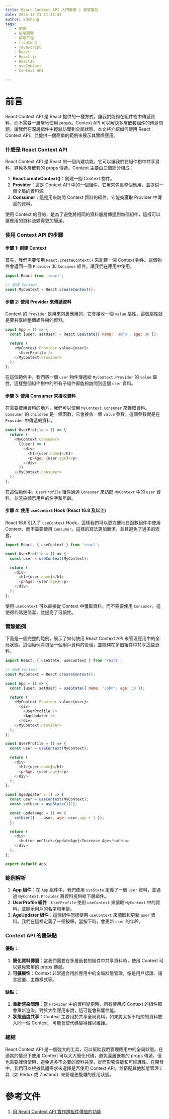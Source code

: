 ```yaml
---
title: React Context API 入門教學 | 學習筆記
date: 2024-12-21 11:33:41
author: kdchang
tags: 
    - 前端
    - 前端開發
    - 前端工程
    - frontend
    - javascript
    - React
    - React.js
    - ReactJS
    - useContext
    - Context API

---
```


# 前言
React Context API 是 React 提供的一種方式，讓我們能夠在組件樹中傳遞資料，而不需要一層層地使用 props。Context API 可以解決多層嵌套組件的傳遞問題，讓我們在深層組件中輕鬆訪問到全局狀態。本文將介紹如何使用 React Context API，並提供一個簡單的範例來展示其實際應用。

### 什麼是 React Context API

React Context API 是 React 的一個內建功能，它可以讓我們在組件樹中共享資料，避免多層嵌套的 props 傳遞。Context 主要由三個部分組成：

1. **React.createContext()**：創建一個 Context 物件。
2. **Provider**：這是 Context API 中的一個組件，它用來包裹整個應用，並提供一個全局的資料源。
3. **Consumer**：這是用來訪問 Context 資料的組件，它能夠獲取 Provider 中傳遞的資料。

使用 Context 的目的，是為了避免將相同的資料層層傳遞到每個組件，這樣可以讓應用的資料流變得更加簡潔。

### 使用 Context API 的步驟

#### 步驟 1: 創建 Context

首先，我們需要使用 `React.createContext()` 來創建一個 Context 物件。這個物件會返回一個 `Provider` 和 `Consumer` 組件，讓我們在應用中使用。

```javascript
import React from 'react';

// 創建 Context
const MyContext = React.createContext();
```

#### 步驟 2: 使用 Provider 來傳遞資料

Context 的 `Provider` 是用來包裹應用的，它會接收一個 `value` 屬性，這個屬性就是要共享給整個組件樹的資料。

```javascript
const App = () => {
  const [user, setUser] = React.useState({ name: 'John', age: 30 });

  return (
    <MyContext.Provider value={user}>
      <UserProfile />
    </MyContext.Provider>
  );
};
```

在這個範例中，我們將一個 `user` 物件傳遞給 `MyContext.Provider` 的 `value` 屬性，這樣整個組件樹中的所有子組件都能夠訪問到這個 `user` 資料。

#### 步驟 3: 使用 Consumer 來接收資料

在需要使用資料的地方，我們可以使用 `MyContext.Consumer` 來獲取資料。`Consumer` 的 `children` 是一個函數，它會接收一個 `value` 參數，這個參數就是在 `Provider` 中傳遞的資料。

```javascript
const UserProfile = () => {
  return (
    <MyContext.Consumer>
      {(user) => (
        <div>
          <h1>{user.name}</h1>
          <p>Age: {user.age}</p>
        </div>
      )}
    </MyContext.Consumer>
  );
};
```

在這個範例中，`UserProfile` 組件通過 `Consumer` 來訪問 `MyContext` 中的 `user` 資料，並渲染顯示用戶的名字和年齡。

#### 步驟 4: 使用 `useContext` Hook (React 16.8 及以上)

React 16.8 引入了 `useContext` Hook，這樣我們可以更方便地在函數組件中使用 Context，而不需要使用 `Consumer`。這樣的寫法更加簡潔，並且避免了過多的嵌套。

```javascript
import React, { useContext } from 'react';

const UserProfile = () => {
  const user = useContext(MyContext);

  return (
    <div>
      <h1>{user.name}</h1>
      <p>Age: {user.age}</p>
    </div>
  );
};
```

使用 `useContext` 可以直接從 Context 中獲取資料，而不需要使用 `Consumer`。這使得代碼更簡潔，並提高了可讀性。

### 實際範例

下面是一個完整的範例，展示了如何使用 React Context API 來管理應用中的全局狀態。這個範例將包括一個用戶資料的管理，並能夠在多個組件中共享這些資料。

```javascript
import React, { useState, useContext } from 'react';

// 創建 Context
const MyContext = React.createContext();

const App = () => {
  const [user, setUser] = useState({ name: 'John', age: 30 });

  return (
    <MyContext.Provider value={user}>
      <div>
        <UserProfile />
        <AgeUpdater />
      </div>
    </MyContext.Provider>
  );
};

const UserProfile = () => {
  const user = useContext(MyContext);

  return (
    <div>
      <h1>{user.name}</h1>
      <p>Age: {user.age}</p>
    </div>
  );
};

const AgeUpdater = () => {
  const user = useContext(MyContext);
  const setUser = useState()[1];

  const updateAge = () => {
    setUser({ ...user, age: user.age + 1 });
  };

  return (
    <div>
      <button onClick={updateAge}>Increase Age</button>
    </div>
  );
};

export default App;
```

### 範例解析

1. **App 組件**：在 `App` 組件中，我們使用 `useState` 定義了一個 `user` 資料，並通過 `MyContext.Provider` 將資料提供給下層組件。
2. **UserProfile 組件**：`UserProfile` 使用 `useContext` 來讀取 `MyContext` 中的資料，並顯示用戶的名字和年齡。
3. **AgeUpdater 組件**：這個組件同樣使用 `useContext` 來讀取和更新 `user` 資料。我們在這裡定義了一個按鈕，當按下時，會更新 `user` 的年齡。

### Context API 的優缺點

#### 優點：

1. **簡化資料傳遞**：當我們需要在多層嵌套的組件中共享資料時，使用 Context 可以避免繁瑣的 props 傳遞。
2. **可擴展性**：Context 非常適合用於應用中的全局狀態管理，像是用戶認證、語言設置、主題樣式等。

#### 缺點：

1. **重新渲染問題**：當 `Provider` 中的資料變更時，所有使用該 Context 的組件都會重新渲染。對於大型應用來說，這可能會影響性能。
2. **狀態過度共享**：Context 主要用於共享全局資料，如果將太多不相關的資料放入同一個 Context，可能會使代碼變得難以維護。

### 總結
React Context API 是一個強大的工具，可以幫助我們管理應用中的全局狀態。在適當的情況下使用 Context 可以大大簡化代碼，避免深層嵌套的 props 傳遞。但也需要謹慎使用，避免過多不必要的資料共享，從而影響性能和可維護性。在開發中，我們可以根據具體需求來選擇是否使用 Context API，並搭配其他狀態管理工具（如 Redux 或 Zustand）來管理更複雜的應用狀態。

# 參考文件
1. [用 React Context API 實作跨組件傳值的功能](https://muki.tw/react-context-api/)